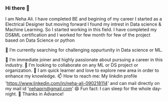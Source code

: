 ### Hi there 👋

I am Neha Ali. I have completed BE and begining of my career I started as a Electrical Designer but moving forward I found my intrest in Data science & Machine Learning. So I started working in this field. I have completed my DS&ML certification and I worked for few month for few of the project based on Data Science or python


 🔭 I’m currently searching for challenging oppurtunity in Data science or ML.
 
 🌱 I’m immediate joiner and highly passionate about pursuing a career in this industry.
 👯 I’m looking to collaborate on any ML or DS project or organization.
 💬 I am quick learner and love to explore new area in order to enhance my knowledge.
 📫 How to reach me: My linkdin profile 'https://www.linkedin.com/in/neha-ali-090218114' and can mail directly on my mail id 'nehaprn@gmail.com'
 😄 Fun fact: I can sleep for the whole day-night.
 🤗 Thanks in Advance!
